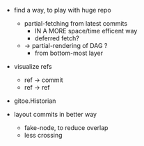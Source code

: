 - find a way, to play with huge repo
    - partial-fetching from latest commits
        - IN A MORE space/time efficent way
        - deferred fetch?
    - -> partial-rendering of DAG ?
        - from bottom-most layer

- visualize refs
    - ref -> commit
    - ref -> ref

- gitoe.Historian

- layout commits in better way
    - fake-node, to reduce overlap
    - less crossing
